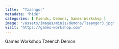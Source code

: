 ```yaml
---
title:  "Tzaangor"
metadate: "hide"
categories: [ Fiends, Demons, Games-Workshop ]
image: "/assets/images/minis/demons/Tzaangor3.jpg"
visit: "https://games-workshop.com"
---
```

Games Workshop Tzeench Demon